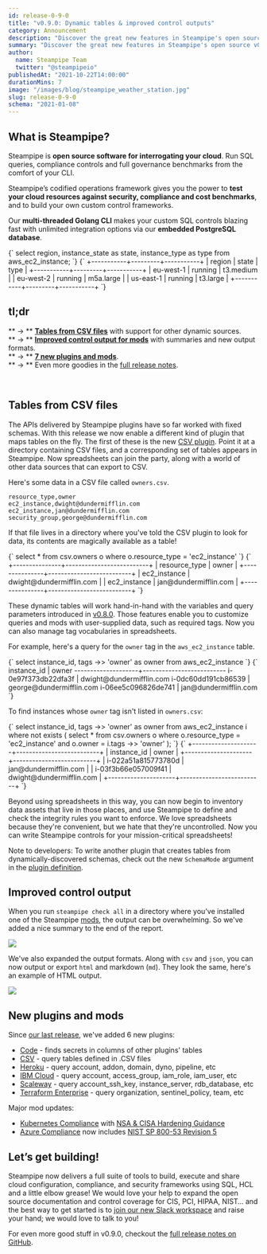 ```yaml
---
id: release-0-9-0
title: "v0.9.0: Dynamic tables & improved control outputs"
category: Announcement
description: "Discover the great new features in Steampipe's open source v0.9.0 release!"
summary: "Discover the great new features in Steampipe's open source v0.9.0 release!"
author:
  name: Steampipe Team
  twitter: "@steampipeio"
publishedAt: "2021-10-22T14:00:00"
durationMins: 7
image: "/images/blog/steampipe_weather_station.jpg"
slug: release-0-9-0
schema: "2021-01-08"
---
```


<div className="row mb-5 mt-1">
  <div className="col col-12 col-lg-6">
    <h2>What is Steampipe?</h2>
    <p>Steampipe is <strong>open source software for interrogating your cloud</strong>. Run SQL queries, compliance controls and full governance benchmarks from the comfort of your CLI.</p>
    <p>Steampipe’s codified operations framework gives you the power to <strong>test your cloud resources against security, compliance and cost benchmarks</strong>, and to build your own custom control frameworks. </p>
    <p>Our <strong>multi-threaded Golang CLI</strong> makes your custom SQL controls blazing fast with unlimited integration options via our <strong>embedded PostgreSQL database</strong>.</p>
  </div>
  <div className="col col-12 col-lg-1"></div>
  <div className="col col-12 col-lg-5 mt-5">
    <Terminal title="steampipe cli">
      <TerminalCommand enableCopyToClipboard={false}>
        {`
select
  region,
  instance_state as state,
  instance_type as type
from
  aws_ec2_instance;
        `}
      </TerminalCommand>
      <TerminalResult>
        {`
+-----------+---------+-----------+
| region    | state   | type      |
+-----------+---------+-----------+
| eu-west-1 | running | t3.medium |
| eu-west-2 | running | m5a.large |
| us-east-1 | running | t3.large  |
+-----------+---------+-----------+
        `}
      </TerminalResult>
    </Terminal>
  </div>
</div>

## tl;dr

** &rarr; ** **[Tables from CSV files](#tables-from-csv-files)** with support for other dynamic sources.<br />
** &rarr; ** **[Improved control output for mods](#improved-control-output)** with summaries and new output formats.<br />
** &rarr; ** **[7 new plugins and mods](#new-plugins-and-mods)**. <br />
** &rarr; ** Even more goodies in the [full release notes](https://github.com/turbot/steampipe/blob/main/CHANGELOG.md#v090-2021-10-24).

<br />

## Tables from CSV files

The APIs delivered by Steampipe plugins have so far worked with fixed schemas. With this release we now enable a different kind of plugin that maps tables on the fly. The first of these is the new [CSV plugin](https://hub.steampipe.io/plugins/turbot/csv). Point it at a directory containing CSV files, and a corresponding set of tables appears in Steampipe. Now spreadsheets can join the party, along with a world of other data sources that can export to CSV.

Here's some data in a CSV file called `owners.csv`.

```
resource_type,owner
ec2_instance,dwight@dundermifflin.com
ec2_instance,jan@dundermifflin.com
security_group,george@dundermifflin.com
```

If that file lives in a directory where you've told the CSV plugin to look for data, its contents are magically available as a table!

<Terminal>
  <TerminalCommand>
    {`
select
  *
from 
  csv.owners o
where
  o.resource_type = 'ec2_instance'
    `}
  </TerminalCommand>
  <TerminalResult>
    {`
+---------------+--------------------------+ 
| resource_type | owner                    | 
+---------------+--------------------------+ 
| ec2_instance  | dwight@dundermifflin.com | 
| ec2_instance  | jan@dundermifflin.com    | 
+---------------+--------------------------+ 
    `}
  </TerminalResult>
</Terminal>

<br/>

These dynamic tables will work hand-in-hand with the variables and query parameters introduced in [v0.8.0](https://steampipe.io/blog/release-0-8-0#variables--query-parameters-in-mods). Those features enable you to customize queries and mods with user-supplied data, such as required tags. Now you can also manage tag vocabularies in spreadsheets.

For example, here's a query for the `owner` tag in the `aws_ec2_instance` table.

<Terminal>
  <TerminalCommand>
    {`
select 
  instance_id,
  tags ->> 'owner' as owner
from
  aws_ec2_instance
    `}
  </TerminalCommand>
  <TerminalResult>
    {`
    instance_id     |          owner               
--------------------+--------------------------    
i-0e97f373db22dfa3f | dwight@dundermifflin.com     
i-0dc60dd191cb86539 | george@dundermifflin.com                         
i-06ee5c096826de741 | jan@dundermifflin.com
    `}
  </TerminalResult>
</Terminal>

<br/>

To find instances whose `owner` tag isn't listed in `owners.csv`:

<Terminal>
  <TerminalCommand>
    {`
select 
  instance_id,
  tags ->> 'owner' as owner
from 
  aws_ec2_instance i 
where not exists 
  (
    select 
      * 
    from 
      csv.owners o 
    where 
      o.resource_type = 'ec2_instance' 
      and o.owner = i.tags ->> 'owner'
  );
    `}
  </TerminalCommand>
  <TerminalResult>
    {`
+---------------------+--------------------------+
| instance_id         | owner                    |
+---------------------+--------------------------+
| i-022a51a815773780d | jan@dundermifflin.com    |
| i-03f3b66e057009f41 | dwight@dundermifflin.com |
+---------------------+--------------------------+
    `}
  </TerminalResult>
</Terminal>

<br/>

Beyond using spreadsheets in this way, you can now begin to inventory data assets that live in those places, and use Steampipe to define and check the integrity rules you want to enforce. We love spreadsheets because they're convenient, but we hate that they're uncontrolled. Now you can write Steampipe controls for your mission-critical spreadsheets!

Note to developers: To write another plugin that creates tables from dynamically-discovered schemas, check out the new `SchemaMode` argument in the [plugin definition](https://steampipe.io/docs/develop/writing-plugins#plugin-definition).

## Improved control output

When you run `steampipe check all` in a directory where you've installed one of the Steampipe [mods](https://hub.steampipe.io/mods), the output can be overwhelming. So we've added a nice summary to the end of the report.

![](/images/blog/2021-10-22-release-0-9-0/control-summary.jpg)

We've also expanded the output formats. Along with `csv` and `json`, you can now output or export `html` and markdown (`md`). They look the same, here's an example of HTML output.

![](/images/blog/2021-10-22-release-0-9-0/html-control-output.jpg)

## New plugins and mods

Since [our last release](/blog/release-0-8-0), we've added 6 new plugins:

- [Code](https://hub.steampipe.io/plugins/turbot/code) - finds secrets in columns of other plugins' tables
- [CSV](https://hub.steampipe.io/plugins/turbot/csv) - query tables defined in .CSV files
- [Heroku](https://hub.steampipe.io/plugins/turbot/heroku) - query account, addon, domain, dyno, pipeline, etc
- [IBM Cloud](https://hub.steampipe.io/plugins/turbot/ibm) - query account, access_group, iam_role, iam_user, etc
- [Scaleway](https://hub.steampipe.io/plugins/turbot/scaleway) - query account_ssh_key, instance_server, rdb_database, etc
- [Terraform Enterprise](https://hub.steampipe.io/plugins/turbot/tfe) - query organization, sentinel_policy, team, etc

Major mod updates:

* [Kubernetes Compliance](https://hub.steampipe.io/mods/turbot/kubernetes_compliance) with [NSA & CISA Hardening Guidance](https://hub.steampipe.io/mods/turbot/kubernetes_compliance/controls/benchmark.nsa_cisa_v1)
* [Azure Compliance](https://hub.steampipe.io/mods/turbot/azure_compliance) now includes [NIST SP 800-53 Revision 5](https://hub.steampipe.io/mods/turbot/azure_compliance/controls/benchmark.nist_sp_800_53_rev_5)
## Let’s get building!

Steampipe now delivers a full suite of tools to build, execute and share cloud configuration, compliance, and security frameworks using SQL, HCL and a little elbow grease! We would love your help to expand the open source documentation and control coverage for CIS, PCI, HIPAA, NIST… and the best way to get started is to [join our new Slack workspace](https://steampipe.io/community/join) and raise your hand; we would love to talk to you!

For even more good stuff in v0.9.0, checkout the [full release notes on GitHub](https://github.com/turbot/steampipe/blob/main/CHANGELOG.md#v090-2021-10-21).
